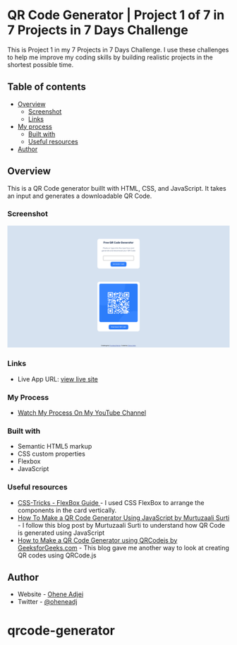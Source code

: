 # QR Code Generator | Project 1 of 7 in 7 Projects in 7 Days Challenge 

This is Project 1 in my 7 Projects in 7 Days Challenge. I use these challenges to help me improve my coding skills by building realistic projects in the shortest possible time.

## Table of contents

- [Overview](#overview)
  - [Screenshot](#screenshot)
  - [Links](#links)
- [My process](#my-process)
  - [Built with](#built-with)
  - [Useful resources](#useful-resources)
- [Author](#author)

## Overview
This is a QR Code generator buillt with HTML, CSS, and JavaScript. It takes an input and generates a downloadable QR Code.

### Screenshot

![](./screenshot.png)

### Links

- Live App URL: [view live site](https://oheneadj.github.io/QR-Code-Component/)

### My Process
- [Watch My Process On My YouTube Channel](https://www.youtube.com/@oheneadj)

### Built with

- Semantic HTML5 markup
- CSS custom properties
- Flexbox
- JavaScript

### Useful resources

- [CSS-Tricks - FlexBox Guide ](https://css-tricks.com/snippets/css/a-guide-to-flexbox/) - I used CSS FlexBox to arrange the components in the card vertically.
- [How To Make a QR Code Generator Using JavaScript by Murtuzaali Surti ](https://dev.to/murtuzaalisurti/how-to-make-a-qr-code-generator-using-vanilla-javascript-3cla) - I follow this blog post by Murtuzaali Surti to understand how QR Code is generated using JavaScript
- [How to Make a QR Code Generator using QRCodejs by GeeksforGeeks.com](https://www.geeksforgeeks.org/how-to-make-a-qr-code-generator-using-qrcode-js/) - This blog gave me another way to look at creating QR codes using QRCode.js

## Author

- Website - [Ohene Adjei](https://oheneadjei.com)
- Twitter - [@oheneadj](https://www.twitter.com/oheneadj)




# qrcode-generator
